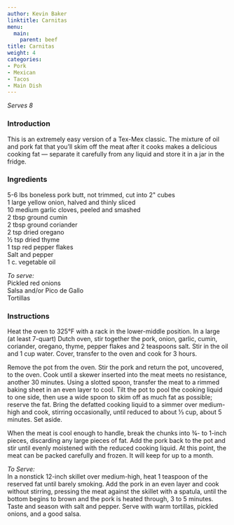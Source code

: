 ```yaml
---
author: Kevin Baker
linktitle: Carnitas
menu:
  main:
    parent: beef
title: Carnitas
weight: 4
categories:
- Pork
- Mexican
- Tacos
- Main Dish
---
```

*Serves 8*

### Introduction

This is an extremely easy version of a Tex-Mex classic. The mixture of oil and pork fat that you’ll skim off the meat after it cooks makes a delicious cooking fat — separate it carefully from any liquid and store it in a jar in the fridge. 

### Ingredients

<div class="ingredient-list">

5-6 lbs boneless pork butt, not trimmed, cut into 2" cubes  
1 large yellow onion, halved and thinly sliced  
10 medium garlic cloves, peeled and smashed  
2 tbsp ground cumin  
2 tbsp ground coriander  
2 tsp dried oregano  
½ tsp dried thyme  
1 tsp red pepper flakes  
Salt and pepper  
1 c. vegetable oil  
  
*To serve:*  
Pickled red onions  
Salsa and/or Pico de Gallo  
Tortillas   

</div>

### Instructions

Heat the oven to 325°F with a rack in the lower-middle position. In a large (at least 7-quart) Dutch oven, stir together the pork, onion, garlic, cumin, coriander, oregano, thyme, pepper flakes and 2 teaspoons salt. Stir in the oil and 1 cup water. Cover, transfer to the oven and cook for 3 hours. 

Remove the pot from the oven. Stir the pork and return the pot, uncovered, to the oven. Cook until a skewer inserted into the meat meets no resistance, another 30 minutes. Using a slotted spoon, transfer the meat to a rimmed baking sheet in an even layer to cool. Tilt the pot to pool the cooking liquid to one side, then use a wide spoon to skim off as much fat as possible; reserve the fat. Bring the defatted cooking liquid to a simmer over medium-high and cook, stirring occasionally, until reduced to about ⅓ cup, about 5 minutes. Set aside. 

When the meat is cool enough to handle, break the chunks into ¾- to 1-inch pieces, discarding any large pieces of fat. Add the pork back to the pot and stir until evenly moistened with the reduced cooking liquid. At this point, the meat can be packed carefully and frozen. It will keep for up to a month.

*To Serve:*  
In a nonstick 12-inch skillet over medium-high, heat 1 teaspoon of the reserved fat until barely smoking. Add the pork in an even layer and cook without stirring, pressing the meat against the skillet with a spatula, until the bottom begins to brown and the pork is heated through, 3 to 5 minutes. Taste and season with salt and pepper. 
Serve with warm tortillas, pickled onions, and a good salsa.